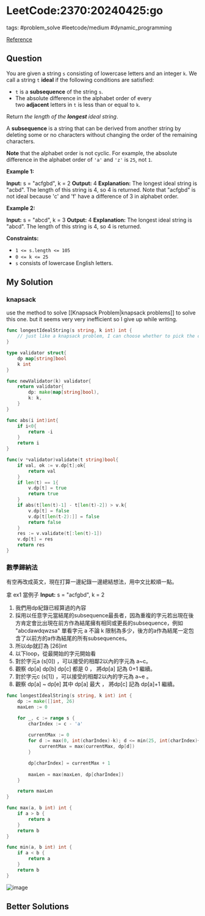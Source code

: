 # LeetCode:2370:20240425:go

tags: #problem_solve #leetcode/medium #dynamic_programming 

[Reference](https://leetcode.com/problems/longest-ideal-subsequence/)

## Question

You are given a string `s` consisting of lowercase letters and an integer `k`. We call a string `t` **ideal** if the following conditions are satisfied:

- `t` is a **subsequence** of the string `s`.
- The absolute difference in the alphabet order of every two **adjacent** letters in `t` is less than or equal to `k`.

Return _the length of the **longest** ideal string_.

A **subsequence** is a string that can be derived from another string by deleting some or no characters without changing the order of the remaining characters.

**Note** that the alphabet order is not cyclic. For example, the absolute difference in the alphabet order of `'a'` and `'z'` is `25`, not `1`.

**Example 1:**

**Input:** s = "acfgbd", k = 2
**Output:** 4
**Explanation:** The longest ideal string is "acbd". The length of this string is 4, so 4 is returned.
Note that "acfgbd" is not ideal because 'c' and 'f' have a difference of 3 in alphabet order.

**Example 2:**

**Input:** s = "abcd", k = 3
**Output:** 4
**Explanation:** The longest ideal string is "abcd". The length of this string is 4, so 4 is returned.

**Constraints:**

- `1 <= s.length <= 105`
- `0 <= k <= 25`
- `s` consists of lowercase English letters.

## My Solution

### knapsack

use the method to solve [[Knapsack Problem|knapsack problems]] to solve this one. but it seems very very inefficient so I give up while writing.

```go
func longestIdealString(s string, k int) int {
    // just like a knapsack problem, I can choose whether to pick the char or not. but it will be 2^n complexity.
}

type validator struct{
    dp map[string]bool
    k int
}

func newValidator(k) validator{
    return validator{
        dp: make(map[string]bool),
        k: k,
    }
}

func abs(i int)int{
    if i<0{
        return -i
    }
    return i
}

func(v *validator)validate(t string)bool{
    if val, ok := v.dp[t];ok{
        return val
    }
    if len(t) == 1{
        v.dp[t] = true
        return true
    }
    if abs(t[len(t)-1] - t[len(t)-2]) > v.k{
        v.dp[t] = false
        v.dp[t[len(t-2):]] = false
        return false
    }
    res := v.validate(t[:len(t)-1])
    v.dp[t] = res
    return res
}
```


### 數學歸納法


有空再改成英文，現在打算一邊紀錄一邊總結想法，用中文比較順一點。

拿 ex1 當例子 **Input:** s = "acfgbd", k = 2

1. 我們用dp紀錄已經算過的內容
1. 採用以任意字元當結尾的subsequence最長者，因為重複的字元若出現在後方肯定會比出現在前方作為結尾擁有相同或更長的subsequence，例如 "abcdawdqwzsa" 單看字元 a 不論 k 限制為多少，後方的a作為結尾一定包含了以前方的a作為結尾的所有subsequences。
1. 所以dp就訂為 [26]int
1. 以下loop，從最開始的字元開始看
1. 對於字元a (s[0]) ，可以接受的相鄰2以內的字元為 a~c。
1. 觀察 dp[a] dp[b] dp[c] 都是 0 ， 將dp[a] 記為 0+1 繼續。
1. 對於字元c (s[1]) ，可以接受的相鄰2以內的字元為 a~e 。
1. 觀察 dp[a] ~ dp[e] 其中 dp[a] 最大 ， 將dp[c] 記為 dp[a]+1 繼續。


```go
func longestIdealString(s string, k int) int {
    dp := make([]int, 26)
    maxLen := 0

    for _, c := range s {
        charIndex := c - 'a'
        
        currentMax := 0
        for d := max(0, int(charIndex)-k); d <= min(25, int(charIndex)+k); d++ {
            currentMax = max(currentMax, dp[d])
        }

        dp[charIndex] = currentMax + 1
        
        maxLen = max(maxLen, dp[charIndex])
    }

    return maxLen
}

func max(a, b int) int {
    if a > b {
        return a
    }
    return b
}

func min(a, b int) int {
    if a < b {
        return a
    }
    return b
}

```


![image](https://i.imgur.com/QxVVXLP.png)

## Better Solutions
